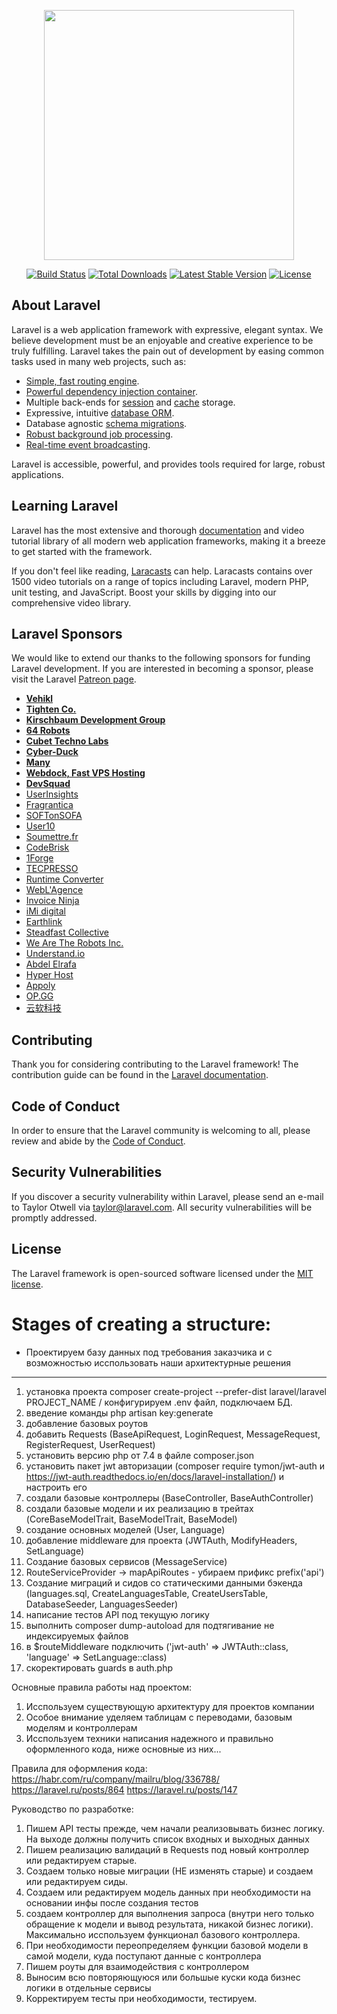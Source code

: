 <p align="center"><img src="https://res.cloudinary.com/dtfbvvkyp/image/upload/v1566331377/laravel-logolockup-cmyk-red.svg" width="400"></p>

<p align="center">
<a href="https://travis-ci.org/laravel/framework"><img src="https://travis-ci.org/laravel/framework.svg" alt="Build Status"></a>
<a href="https://packagist.org/packages/laravel/framework"><img src="https://poser.pugx.org/laravel/framework/d/total.svg" alt="Total Downloads"></a>
<a href="https://packagist.org/packages/laravel/framework"><img src="https://poser.pugx.org/laravel/framework/v/stable.svg" alt="Latest Stable Version"></a>
<a href="https://packagist.org/packages/laravel/framework"><img src="https://poser.pugx.org/laravel/framework/license.svg" alt="License"></a>
</p>

## About Laravel

Laravel is a web application framework with expressive, elegant syntax. We believe development must be an enjoyable and creative experience to be truly fulfilling. Laravel takes the pain out of development by easing common tasks used in many web projects, such as:

- [Simple, fast routing engine](https://laravel.com/docs/routing).
- [Powerful dependency injection container](https://laravel.com/docs/container).
- Multiple back-ends for [session](https://laravel.com/docs/session) and [cache](https://laravel.com/docs/cache) storage.
- Expressive, intuitive [database ORM](https://laravel.com/docs/eloquent).
- Database agnostic [schema migrations](https://laravel.com/docs/migrations).
- [Robust background job processing](https://laravel.com/docs/queues).
- [Real-time event broadcasting](https://laravel.com/docs/broadcasting).

Laravel is accessible, powerful, and provides tools required for large, robust applications.

## Learning Laravel

Laravel has the most extensive and thorough [documentation](https://laravel.com/docs) and video tutorial library of all modern web application frameworks, making it a breeze to get started with the framework.

If you don't feel like reading, [Laracasts](https://laracasts.com) can help. Laracasts contains over 1500 video tutorials on a range of topics including Laravel, modern PHP, unit testing, and JavaScript. Boost your skills by digging into our comprehensive video library.

## Laravel Sponsors

We would like to extend our thanks to the following sponsors for funding Laravel development. If you are interested in becoming a sponsor, please visit the Laravel [Patreon page](https://patreon.com/taylorotwell).

- **[Vehikl](https://vehikl.com/)**
- **[Tighten Co.](https://tighten.co)**
- **[Kirschbaum Development Group](https://kirschbaumdevelopment.com)**
- **[64 Robots](https://64robots.com)**
- **[Cubet Techno Labs](https://cubettech.com)**
- **[Cyber-Duck](https://cyber-duck.co.uk)**
- **[Many](https://www.many.co.uk)**
- **[Webdock, Fast VPS Hosting](https://www.webdock.io/en)**
- **[DevSquad](https://devsquad.com)**
- [UserInsights](https://userinsights.com)
- [Fragrantica](https://www.fragrantica.com)
- [SOFTonSOFA](https://softonsofa.com/)
- [User10](https://user10.com)
- [Soumettre.fr](https://soumettre.fr/)
- [CodeBrisk](https://codebrisk.com)
- [1Forge](https://1forge.com)
- [TECPRESSO](https://tecpresso.co.jp/)
- [Runtime Converter](http://runtimeconverter.com/)
- [WebL'Agence](https://weblagence.com/)
- [Invoice Ninja](https://www.invoiceninja.com)
- [iMi digital](https://www.imi-digital.de/)
- [Earthlink](https://www.earthlink.ro/)
- [Steadfast Collective](https://steadfastcollective.com/)
- [We Are The Robots Inc.](https://watr.mx/)
- [Understand.io](https://www.understand.io/)
- [Abdel Elrafa](https://abdelelrafa.com)
- [Hyper Host](https://hyper.host)
- [Appoly](https://www.appoly.co.uk)
- [OP.GG](https://op.gg)
- [云软科技](http://www.yunruan.ltd/)

## Contributing

Thank you for considering contributing to the Laravel framework! The contribution guide can be found in the [Laravel documentation](https://laravel.com/docs/contributions).

## Code of Conduct

In order to ensure that the Laravel community is welcoming to all, please review and abide by the [Code of Conduct](https://laravel.com/docs/contributions#code-of-conduct).

## Security Vulnerabilities

If you discover a security vulnerability within Laravel, please send an e-mail to Taylor Otwell via [taylor@laravel.com](mailto:taylor@laravel.com). All security vulnerabilities will be promptly addressed.

## License

The Laravel framework is open-sourced software licensed under the [MIT license](https://opensource.org/licenses/MIT).


# Stages of creating a structure:
* Проектируем базу данных под требования заказчика и с возможностью исспользовать наши архитектурные решения

____________________________________________________________

1) установка проекта composer create-project --prefer-dist laravel/laravel PROJECT_NAME / конфигурируем .env файл, подключаем БД.
2) введение команды php artisan key:generate
3) добавление базовых роутов
4) добавить Requests (BaseApiRequest, LoginRequest, MessageRequest, RegisterRequest, UserRequest)
5) установить версию php от 7.4 в файле composer.json
6) установить пакет jwt авторизации (composer require tymon/jwt-auth и https://jwt-auth.readthedocs.io/en/docs/laravel-installation/) и настроить его
7) создали базовые контроллеры (BaseController, BaseAuthController) 
8) создали базовые модели и их реализацию в трейтах (CoreBaseModelTrait, BaseModelTrait, BaseModel)
9) создание основных моделей (User, Language)
10) добавление middleware для проекта (JWTAuth, ModifyHeaders, SetLanguage)
11) Создание базовых сервисов (MessageService)
12) RouteServiceProvider -> mapApiRoutes - убираем прификс prefix('api')
13) Создание миграций и сидов со статическими данными бэкенда (languages.sql, CreateLanguagesTable, CreateUsersTable, DatabaseSeeder, LanguagesSeeder)
14) написание тестов API под текущую логику 
15) выполнить composer dump-autoload для подтягивание не индексируемых файлов
16) в $routeMiddleware подключить ('jwt-auth' => JWTAuth::class, 'language' => SetLanguage::class)
17) скоректировать guards в auth.php

Основные правила работы над проектом:
1) Исспользуем существующую архитектуру для проектов компании
2) Особое внимание уделяем таблицам с переводами, базовым моделям и контроллерам
4) Исспользуем техники написания надежного и правильно оформленного кода, ниже основные из них...

Правила для оформления кода:
https://habr.com/ru/company/mailru/blog/336788/
https://laravel.ru/posts/864
https://laravel.ru/posts/147

Руководство по разработке:
1) Пишем API тесты прежде, чем начали реализовывать бизнес логику. На выходе должны получить список входных и выходных данных
2) Пишем реализацию валидаций в Requests под новый контроллер или редактируем старые.
3) Создаем только новые миграции (НЕ изменять старые) и создаем или редактируем сиды.
4) Создаем или редактируем модель данных при необходимости на основании инфы после создания тестов
5) создаем контроллер для выполнения запроса (внутри него только обращение к модели и вывод результата, никакой бизнес логики).
Максимально исспользуем функционал базового контроллера.
6) При необходимости переопределяем функции базовой модели в самой модели, куда поступают данные с контроллера
7) Пишем роуты для взаимодействия с контроллером
8) Выносим всю повторяющуюся или большые куски кода бизнес логики в отдельные сервисы
9) Корректируем тесты при необходимости, тестируем.
